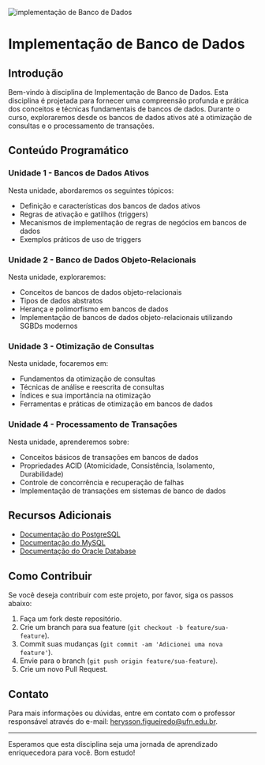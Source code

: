 
![implementação de Banco de Dados](https://github.com/user-attachments/assets/95d23525-c271-4085-a0c0-4ea67e3afc29)

# Implementação de Banco de Dados

## Introdução

Bem-vindo à disciplina de Implementação de Banco de Dados. Esta disciplina é projetada para fornecer uma compreensão profunda e prática dos conceitos e técnicas fundamentais de bancos de dados. Durante o curso, exploraremos desde os bancos de dados ativos até a otimização de consultas e o processamento de transações.

## Conteúdo Programático

### Unidade 1 - Bancos de Dados Ativos

Nesta unidade, abordaremos os seguintes tópicos:

- Definição e características dos bancos de dados ativos
- Regras de ativação e gatilhos (triggers)
- Mecanismos de implementação de regras de negócios em bancos de dados
- Exemplos práticos de uso de triggers

### Unidade 2 - Banco de Dados Objeto-Relacionais

Nesta unidade, exploraremos:

- Conceitos de bancos de dados objeto-relacionais
- Tipos de dados abstratos
- Herança e polimorfismo em bancos de dados
- Implementação de bancos de dados objeto-relacionais utilizando SGBDs modernos

### Unidade 3 - Otimização de Consultas

Nesta unidade, focaremos em:

- Fundamentos da otimização de consultas
- Técnicas de análise e reescrita de consultas
- Índices e sua importância na otimização
- Ferramentas e práticas de otimização em bancos de dados

### Unidade 4 - Processamento de Transações

Nesta unidade, aprenderemos sobre:

- Conceitos básicos de transações em bancos de dados
- Propriedades ACID (Atomicidade, Consistência, Isolamento, Durabilidade)
- Controle de concorrência e recuperação de falhas
- Implementação de transações em sistemas de banco de dados

## Recursos Adicionais

- [Documentação do PostgreSQL](https://www.postgresql.org/docs/)
- [Documentação do MySQL](https://dev.mysql.com/doc/)
- [Documentação do Oracle Database](https://docs.oracle.com/en/database/)

## Como Contribuir

Se você deseja contribuir com este projeto, por favor, siga os passos abaixo:

1. Faça um fork deste repositório.
2. Crie um branch para sua feature (`git checkout -b feature/sua-feature`).
3. Commit suas mudanças (`git commit -am 'Adicionei uma nova feature'`).
4. Envie para o branch (`git push origin feature/sua-feature`).
5. Crie um novo Pull Request.

## Contato

Para mais informações ou dúvidas, entre em contato com o professor responsável através do e-mail: [herysson.figueiredo@ufn.edu.br](mailto:herysson.figueiredo@ufn.edu.br).

---

Esperamos que esta disciplina seja uma jornada de aprendizado enriquecedora para você. Bom estudo!
